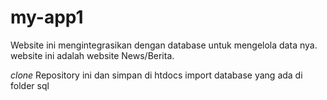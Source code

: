 # my-app1

Website ini mengintegrasikan dengan database untuk mengelola data nya.
website ini adalah website News/Berita.

_clone_ Repository ini dan simpan di htdocs
import database yang ada di folder sql
